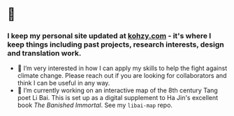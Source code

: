 # 👋 
### I keep my personal site updated at [kohzy.com](https://www.kohzy.com) - it's where I keep things including past projects, research interests, design and translation work.

- 🤝 I’m very interested in how I can apply my skills to help the fight against climate change. Please reach out if you are looking for collaborators and think I can be useful in any way.
- 🔭 I’m currently working on an interactive map of the 8th century Tang poet Li Bai. This is set up as a digital supplement to Ha Jin's excellent book _The Banished Immortal_. See my `libai-map` repo.
